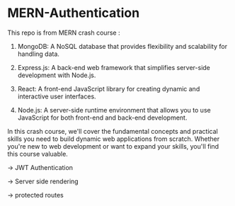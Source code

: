 # MERN-Authentication


This repo is from MERN crash course :

1. MongoDB: A NoSQL database that provides flexibility and scalability for handling data.

2. Express.js: A back-end web framework that simplifies server-side development with Node.js.

3. React: A front-end JavaScript library for creating dynamic and interactive user interfaces.

4. Node.js: A server-side runtime environment that allows you to use JavaScript for both front-end and back-end development.

In this crash course, we'll cover the fundamental concepts and practical skills you need to build dynamic web applications from scratch. Whether you're new to web development or want to expand your skills, you'll find this course valuable.

 -> JWT Authentication

 -> Server side rendering

 -> protected routes


